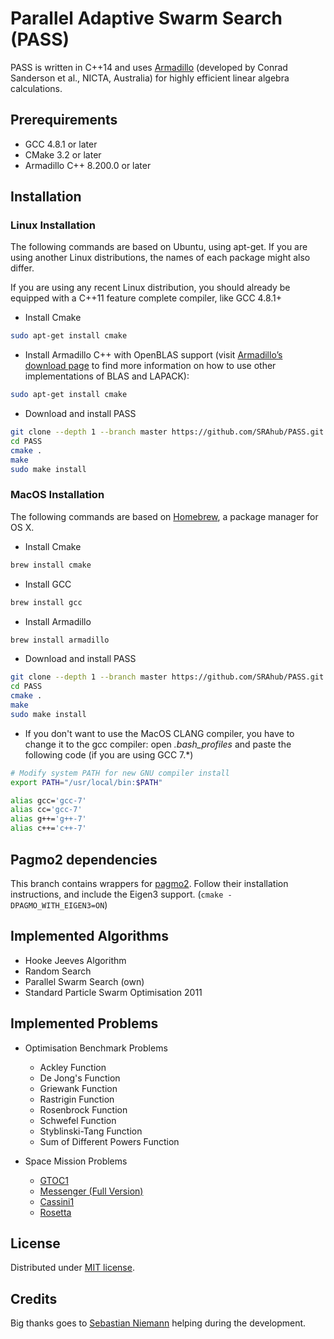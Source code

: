 # Parallel Adaptive Swarm Search (PASS)

PASS is written in C++14 and uses [Armadillo](http://arma.sourceforge.net/) (developed by Conrad Sanderson et al., NICTA, Australia) for highly efficient linear algebra calculations.

## Prerequirements

- GCC 4.8.1 or later
- CMake 3.2 or later
- Armadillo C++ 8.200.0 or later

## Installation

### Linux Installation

The following commands are based on Ubuntu, using apt-get. If you are using another Linux distributions, the names of each package might also differ.

If you are using any recent Linux distribution, you should already be equipped with a C++11 feature complete compiler, like GCC 4.8.1+

- Install Cmake

```bash
sudo apt-get install cmake
```

- Install Armadillo C++ with OpenBLAS support (visit [Armadillo’s download page](http://arma.sourceforge.net/download.html) to find more information on how to use other implementations of BLAS and LAPACK):

```bash
sudo apt-get install cmake
```

- Download and install PASS

```bash
git clone --depth 1 --branch master https://github.com/SRAhub/PASS.git
cd PASS
cmake .
make
sudo make install
```

### MacOS Installation

The following commands are based on [Homebrew](https://brew.sh), a package manager for OS X.

- Install Cmake

```bash
brew install cmake
```

- Install GCC

```bash
brew install gcc
```

- Install Armadillo

```bash
brew install armadillo
```

- Download and install PASS

```bash
git clone --depth 1 --branch master https://github.com/SRAhub/PASS.git
cd PASS
cmake .
make
sudo make install
```

- If you don't want to use the MacOS CLANG compiler, you have to change it to the gcc compiler: open *.bash_profiles* and paste the following code (if you are using GCC 7.*)

```bash
# Modify system PATH for new GNU compiler install
export PATH="/usr/local/bin:$PATH"

alias gcc='gcc-7'
alias cc='gcc-7'
alias g++='g++-7'
alias c++='c++-7'
```

## Pagmo2 dependencies

This branch contains wrappers for [pagmo2](https://esa.github.io/pagmo2).
Follow their installation instructions, and include the Eigen3 support. (`cmake -DPAGMO_WITH_EIGEN3=ON`)

## Implemented Algorithms

- Hooke Jeeves Algorithm
- Random Search
- Parallel Swarm Search (own)
- Standard Particle Swarm Optimisation 2011

## Implemented Problems

- Optimisation Benchmark Problems
  - Ackley Function
  - De Jong's Function
  - Griewank Function
  - Rastrigin Function
  - Rosenbrock Function
  - Schwefel Function
  - Styblinski-Tang Function
  - Sum of Different Powers Function

- Space Mission Problems
  - [GTOC1](http://www.esa.int/gsp/ACT/inf/projects/gtop/gtoc1.html)
  - [Messenger (Full Version)](http://www.esa.int/gsp/ACT/inf/projects/gtop/messenger_full.html)
  - [Cassini1](http://www.esa.int/gsp/ACT/inf/projects/gtop/cassini1.html)
  - [Rosetta](http://www.esa.int/gsp/ACT/inf/projects/gtop/rosetta.html)

## License

Distributed under [MIT license](http://opensource.org/licenses/MIT).

## Credits

Big thanks goes to [Sebastian Niemann](https://github.com/SebastianNiemann) helping during the development.
